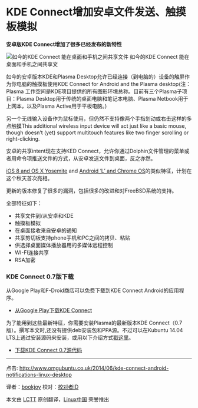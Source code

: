 
KDE Connect增加安卓文件发送、触摸板模拟
================================================================================
**安卓版KDE Connect增加了很多已经发布的新特性**

![如今的KDE Connect 能在桌面和手机之间共享文件](http://www.omgubuntu.co.uk/wp-content/uploads/2014/06/kde-connect-share-feature.jpg)
如今的KDE Connect 能在桌面和手机之间共享文

如今的安卓版本KDE和Plasma Desktop允许已经连接（到电脑的）设备的触屏作为你电脑的触摸板使用KDE Connect for Android and the Plasma desktop(注：Plasma 工作空间是KDE项目提供的所有图形环境总称。目前有三个Plasma子项目：Plasma Desktop用于传统的桌面电脑和笔记本电脑、Plasma Netbook用于上网本，以及Plasma Active用于平板电脑。)

另一个无线输入设备作为鼠标使用，但仍然不支持像两个手指划动或右击这样的多点触摸This additional wireless input device will act just like a basic mouse, though doesn’t (yet) support multitouch features like two finger scrolling or right-clicking.

安卓的共享intent现在支持KED Connect，允许你通过Dolphin文件管理的菜单或者用命令项推送文件的方式，从安卓发送文件到桌面，反之亦然。

[iOS 8 and OS X Yosemite][1] and [Android ‘L’  and Chrome OS][2]的类似特征，计划在这个秋天首次亮相。

更新的版本修复了很多的漏洞，包括很多的改进和对FreeBSD系统的支持。

全部特征如下：
- 共享文件到/从安卓和KDE
- 触摸板模拟
- 在桌面接收来自安卓的通知
- 共享剪切板支持phone手机和PC之间的拷贝、粘贴
- 供选择桌面媒体播放器用的多媒体远程控制
- WI-FI连接共享
- RSA加密

### KDE Connect 0.7版下载 ###

从Google Play和F-Droid商店可以免费下载到KDE Connect Android的应用程序。

- [ 从Google Play下载KDE Connect][3]

为了能用到这些最新特征，你需要安装Plasma的最新版本KDE Connect（0.7版）。撰写本文时,还没有提供deb安装包和PPA源。不过可以在Kubuntu 14.04 LTS上通过安装源码来安装，或用以下介绍方式[戳这里][4]。

- [下载KDE Connect 0.7源代码][5]

--------------------------------------------------------------------------------

点击: http://www.omgubuntu.co.uk/2014/06/kde-connect-android-notifications-linux-desktop

译者：[bookjoy](https://github.com/bookjoy) 校对：[校对者ID](https://github.com/校对者ID)

本文由 [LCTT](https://github.com/LCTT/TranslateProject) 原创翻译，[Linux中国](http://linux.cn/) 荣誉推出

[1]:http://www.omgubuntu.co.uk/2014/06/os-x-10-10-feature-ubuntu-already
[2]:http://www.omgchrome.com/android-apps-notifications-call-alerts-chromebook/
[3]:https://play.google.com/store/apps/details?id=org.kde.kdeconnect_tp
[4]:https://albertvaka.wordpress.com/2014/06/28/awesome-contributions-to-kde-connect/#comment-1175
[5]:http://download.kde.org/unstable/kdeconnect/0.7/src/kdeconnect-kde-0.7.tar.xz.mirrorlist
